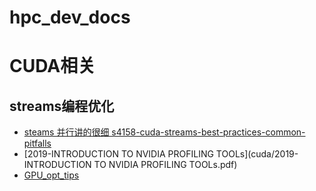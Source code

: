 # hpc_dev_docs



# CUDA相关



## streams编程优化

- [steams 并行讲的很细 s4158-cuda-streams-best-practices-common-pitfalls](cuda/4158-cuda-streams-best-practices-common-pitfalls.pdf)
- [2019-INTRODUCTION TO NVIDIA PROFILING TOOLs](cuda/2019-INTRODUCTION TO NVIDIA PROFILING TOOLs.pdf)
- [GPU_opt_tips](GPU_opt_tips.pdf)

